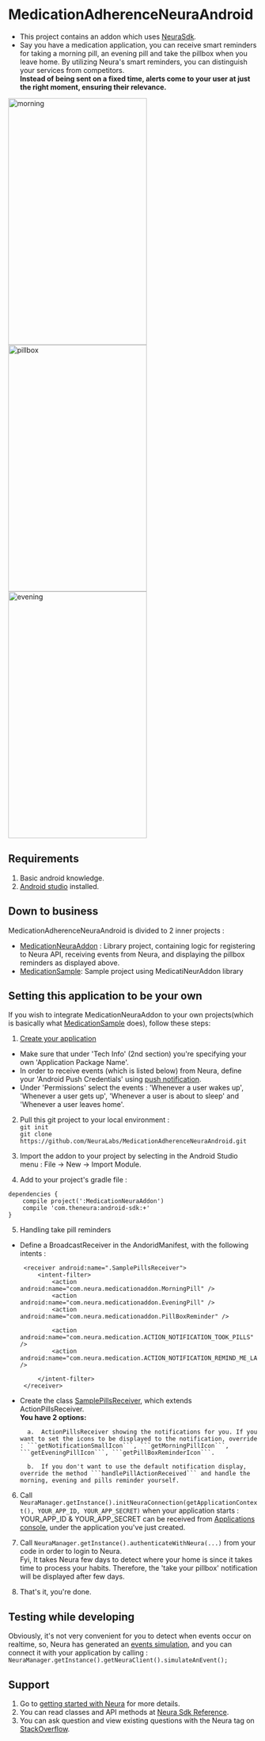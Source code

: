 # MedicationAdherenceNeuraAndroid
* This project contains an addon which uses [NeuraSdk](https://dev.theneura.com/docs/guide/android/setup).
* Say you have a medication application, you can receive smart reminders for taking a morning pill, an evening pill and take the pillbox when you leave home. By utilizing Neura's smart reminders, you can distinguish your services from competitors. <br/><b>Instead of being sent on a fixed time, alerts come to your user at just the right moment, ensuring their relevance.</b>

<img src="https://s4.postimg.org/4nzaecdvx/morning.png" alt="morning" width="280" height="498">
<img src="https://s16.postimg.org/u74m3u351/pillbox.png" alt="pillbox" width="280" height="498">
<img src="https://s18.postimg.org/5tg2oz0i1/evening.png" alt="evening" width="280" height="498">

## Requirements 
1. Basic android knowledge.
2. [Android studio](https://developer.android.com/studio/index.html) installed.

## Down to business
MedicationAdherenceNeuraAndroid is divided to 2 inner projects : 
* [MedicationNeuraAddon](https://github.com/NeuraLabs/MedicationAdherenceNeuraAndroid/tree/master/MedicationNeuraAddon) : Library project, containing logic for registering to Neura API, receiving events from Neura, and displaying the pillbox reminders as displayed above.
* [MedicationSample](https://github.com/NeuraLabs/MedicationAdherenceNeuraAndroid/tree/master/MedicationSample): Sample project using MedicatiNeurAddon library

## Setting this application to be your own
If you wish to integrate MedicationNeuraAddon to your own projects(which is basically what [MedicationSample](https://github.com/NeuraLabs/MedicationAdherenceNeuraAndroid/tree/master/MedicationSample) does), follow these steps:

1. [Create your application](https://dev.theneura.com/console/new)
  * Make sure that under 'Tech Info' (2nd section) you're specifying your own 'Application Package Name'. 
  * In order to receive events (which is listed below) from Neura, define your 'Android Push Credentials' using [push notification](https://dev.theneura.com/docs/guide/android/pushnotification).
  * Under 'Permissions' select the events : 'Whenever a user wakes up', 'Whenever a user gets up', 'Whenever a user is about to sleep' and 'Whenever a user leaves home'.

2. Pull this git project to your local environment : <br/>```git init```<br/>```git clone https://github.com/NeuraLabs/MedicationAdherenceNeuraAndroid.git```

3. Import the addon to your project by selecting in the Android Studio menu : File -> New -> Import Module.

4. Add to your project's gradle file : 
  ```
  dependencies {
      compile project(':MedicationNeuraAddon')
      compile 'com.theneura:android-sdk:+'
  }
  ```
  
5. Handling take pill reminders
  * Define a BroadcastReceiver in the AndoridManifest, with the following intents : 
       ```
        <receiver android:name=".SamplePillsReceiver">
            <intent-filter>
                <action android:name="com.neura.medicationaddon.MorningPill" />
                <action android:name="com.neura.medicationaddon.EveningPill" />
                <action android:name="com.neura.medicationaddon.PillBoxReminder" />

                <action android:name="com.neura.medication.ACTION_NOTIFICATION_TOOK_PILLS" />
                <action android:name="com.neura.medication.ACTION_NOTIFICATION_REMIND_ME_LATER" />

            </intent-filter>
        </receiver>
       ```
       
  * Create the class [SamplePillsReceiver](https://github.com/NeuraLabs/MedicationAdherenceNeuraAndroid/blob/master/MedicationSample/src/main/java/com/neura/medication/SamplePillsReceiver.java), which extends ActionPillsReceiver.<br/>
<b>You have 2 options:</b>      
  
          a.  ActionPillsReceiver showing the notifications for you. If you want to set the icons to be displayed to the notification, override : ```getNotificationSmallIcon```, ```getMorningPillIcon```,  ```getEveningPillIcon```, ```getPillBoxReminderIcon```.
  
          b.  If you don't want to use the default notification display, override the method ```handlePillActionReceived``` and handle the morning, evening and pills reminder yourself. 

6. Call ```NeuraManager.getInstance().initNeuraConnection(getApplicationContext(), YOUR_APP_ID, YOUR_APP_SECRET)``` when your application starts : YOUR_APP_ID & YOUR_APP_SECRET can be received from <a href="https://dev.theneura.com/console/">Applications console</a>, under the application you've just created.

7. Call ```NeuraManager.getInstance().authenticateWithNeura(...)``` from your code in order to login to Neura. 
<br/>Fyi, It takes Neura few days to detect where your home is since it takes time to process your habits. Therefore, the 'take your pillbox' notification will be displayed after few days.

8. That's it, you're done.

## Testing while developing
Obviously, it's not very convenient for you to detect when events occur on realtime, so, Neura has generated 
an [events simulation](http://docs.theneura.com/android/com/neura/standalonesdk/service/NeuraApiClient.html#simulateAnEvent--), and you can connect it with your application by calling : ```NeuraManager.getInstance().getNeuraClient().simulateAnEvent();```

## Support
1. Go to <a href="https://dev.theneura.com/docs/getstarted">getting started with Neura</a> for more details.
2. You can read classes and API methods at <a href ="http://docs.theneura.com/android/com/neura/standalonesdk/service/NeuraApiClient.html">Neura Sdk Reference</a>.
3. You can ask question and view existing questions with the Neura tag on <a href="https://stackoverflow.com/questions/tagged/neura?sort=newest&pageSize=30">StackOverflow</a>.

